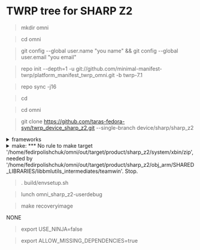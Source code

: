 # TWRP tree for SHARP Z2
>mkdir omni

>cd omni

>git config --global user.name "you name" && git config --global user.email "you email"

>repo init --depth=1 -u git://github.com/minimal-manifest-twrp/platform_manifest_twrp_omni.git -b twrp-7.1

>repo sync -j16

>cd

>cd omni

>git clone https://github.com/taras-fedora-syn/twrp_device_sharp_z2.git --single-branch device/sharp/sharp_z2
<details> 
  <summary>frameworks</summary>  
  cd omni
  
  git clone https://github.com/omnirom/android_frameworks_native.git -b android-6.0

  git clone https://github.com/omnirom/android_frameworks_av.git -b android-6.0

  cp -a android_frameworks_native frameworks/native

  cp -a android_frameworks_av frameworks/av

  rm -rf android_frameworks_native

  rm -rf android_frameworks_av
</details>

<details> 
  <summary>make: *** No rule to make target '/home/fedirpolishchuk/omni/out/target/product/sharp_z2/system/xbin/zip', needed by '/home/fedirpolishchuk/omni/out/target/product/sharp_z2/obj_arm/SHARED_LIBRARIES/libbmlutils_intermediates/teamwin'.  Stop.</summary>  
  cd omni
  
  cd out/target/product/sharp_z2/system

  mkdir xbin

  cd xbin

  nano zip

  Ctrl+O

  Enter

  Ctrl+X

  cd

  cd omni
</details>

>. build/envsetup.sh

>lunch omni_sharp_z2-userdebug

>make recoveryimage


NONE

>export USE_NINJA=false

>export ALLOW_MISSING_DEPENDENCIES=true

